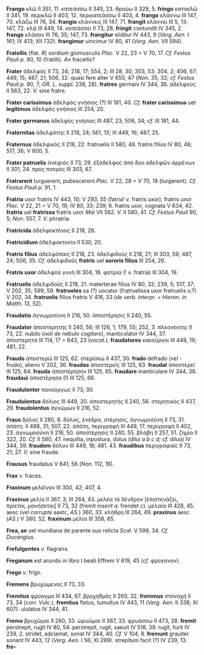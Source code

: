 **Frango** κλῶ II 351, 11. κατεάσσω II 345, 23. θραύω II 329, 5.
**fringo** κατακλῶ II 341, 19. περικλῶ II 403, 12. περικατεάσσω II 403,
4. **frango** κλάννω III 147, 70. κλάζω III 76, 34. **frangis** κλάννεις
III 147, 71. **frangit** κλάννει III 5, 13; 147, 72. κλᾷ III 449, 14.
κατεάσσει II 73, 28. **fringit** contundit IV 345, 2. **frange** κλάσον
III 76, 35; 147, 73. **frangitur** eliditur IV 443, 9 (*Verg. Aen.* I
161; IX 413; XII 732). **frangimur** uincimur IV 80, 41 (*Verg. Aen.*
VII 594).

**Fratellis** (flat. *R*) sordium glomusculis *Plac.* V 22, 23 = V 70,
17. *Cf. Festus Pauli p.* 90, 10 (fratilli). *An* fracellis?

**Frater** ἀδελφός II 73, 24; 218, 17; 554, 2; III 28, 30; 303, 53; 304,
2; 406, 67; 449, 15; 487, 21; 506, 32. quasi fere alter V 650, 47
(*Non.* 35, 32; *cf. Festus Pauli p.* 90, 7; *GR. L. suppl.* 238,
28). **fratres** germani IV 344, 36. ἀδελφούς II 563, 22. *V.* sine
fratre.

**Frater carissimus** ἀδελφὸς γνήσιος (?) III 181, 40. *Cf.* **frater
carissimus** uel **legitimus** ἀδελφὸς γνήσιος III 254, 20.

**Frater germanus** ἀδελφὸς γνήσιος III 487, 23; 506, 34; *cf.* III 181,
44.

**Fraternitas** ἀδελφότης II 218, 24; 561, 13; III 449, 16; 487, 25.

**Fraternus** ἀδελφικός II 218, 22. fratruelis II 580, 48. fratris
filius IV 80, 48; 517, 36; V 600, 5.

**Frater patruelis** ἀνεψιός II 73, 29. ἐξάδελφος ἀπὸ δύο ἀδελφῶν
ἀρρένων II 301, 24. πρὸς πατρός III 303, 67.

**Fratrarent** turguerent, pubescerent *Plac.* V 22, 28 = V 70, 18
(turgerent). *Cf. Festus Pauli p.* 91, 1.

**Fratria** uxor fratris IV 443, 10; V 293, 55 (fatria! *v.* fratris
uxor), fratris uxor *Plac.* V 22, 21 = V 70, 19; IV 80, 33; 239, 6.
fratris uxor, cognata V 634, 42. **fratria** uel **fratrissa** fratris
uxor *Mai* VII 562. *V.* II 580, 41. *Cf. Festus Pauli* 90, 5; *Non.*
557, 7. *V.* phratria.

**Fratricida** ἀδελφοκτόνος II 218, 26.

**Fratricidium** ἀδελφοκτονία II 530, 20.

**Fratris filius** ἀδελφόπαις II 218, 23. ἀδελφιδοῦς II 218, 21; III
303, 59; 487, 24; 506, 35. *Cf.* ἀδελφιδοῦς **fratris** uel **sororis
filius** III 254, 26.

**Fratris uxor** ἀδελφοῦ γυνή III 304, 18. φατρία (! *v.* fratria) III
304, 19.

**Fratruelis** ἀδελφιδοῦς II 218, 21. materterae filius IV 80, 32; 239,
5; 517, 37; V 202, 35; 599, 59. **fratrueles** sa (?) uocatur
(fratruelissa uxor fratruelis u.?) V 202, 34. **fratruelis** filius
fratris V 416, 33 (*de verb. interpr. = Hieron. in Matth.* 13, 52).

**Fraudatio** ἀγνωμοσύνη II 216, 50. ἀποστέρησις II 240, 55.

**Fraudator** ἀποστερητής II 240, 56; III 126, 1; 179, 55; 252, 3.
πλεονέκτης II 73, 22. nubilo (*noli de* nebulo *cogitare*),
manticolator IV 344, 37. ἀποστερητά III 114, 17 = 643, 23 (*vocat.*).
**fraudatores** κακοῦργοι III 449, 19; 481, 22.

**Fraudo** ἀποστερῶ III 125, 62. στερίσκω II 437, 30. **frado** defrado
(*vel* -frudo), alieno V 202, 36. **fraudas** ἀποστερεῖς III 125, 63.
**fraudat** ἀποστερεῖ III 125, 64. **frauda** ἀποστέρησον III 125, 65.
**fraudare** manticulare IV 344, 38. **fraudaui** ἀποστέρησα (!) III
125, 66.

**Fraudulenter** πανούργως II 73, 30.

**Fraudulentus** δόλιος III 449, 20. ἀποστερητής II 240, 56. στερητικός
II 437, 29. **fraudolentus** ἀγνώμων II 216, 52.

**Fraus** δόλος II 280, 8. δόλος, ἐνέδρα, στέρησις, ἀγνωμοσύνη II 73,
31. ἀπάτη. II 488, 31; 507, 22. ἀπάτη, περιγραφή III 449, 17. περιγραφή
II 402, 23. ἀγνωμοσύνη II 216, 50. ἀποστέρησις II 240, 55. βλάβη II 257,
51. ζημία II 322, 20. *Cf.* II 580, 47. nequitia, inpostura, dolus
(dilui *a b c d; cf.* diluo) IV 344, 39. **fraudem** δόλον III 449, 18;
481, 43. **fraudibus** περιγραφαῖς II 73, 21; 27. *V.* sine fraude.

**Frausus** fraudatus V 641, 56 (*Non.* 112, 16).

**Frax** *v.* fraces.

**Fraxinum** μελέϊνον III 300, 42; 407, 4.

**Fraxinus** μελία II 367, 3; III 264, 43. μελέα τὸ δένδρον
[ἐπιστενάζει, πρίεται, μανήσεται] II 73, 32 (fremit *inserit a.*
frendet *c*). μελαία III 428, 45. aesc (*vel corrupte* aastc, *AS.*)
360, 33. κλήθρη III 264, 49. **praxinus** aesc (*AS.*) V 380, 52.
**fraxinum** μελία III 358, 65.

**Frea, ae** uel mundiana de parente suo relicta *Scal.* V 599, 34. *Cf.
Ducangius.*

**Frefulgentes** *v.* flagrans.

**Freganum** est arundo in libro I beati Effrem V 619, 45 (*cf.*
φρὐγανον).

**Frego** *v.* frigo.

**Fremens** βρυχώμενος II 73, 33.

**Fremitus** φρύαγμα III 434, 67. βρυχηθμός II 260, 32. **fremmus**
στοναχή II 73, 34 (*corr. Vulc.*). **fremitus** fletus, tumultus IV 443,
11 (*Verg. Aen.* II 338; XI 607). ululatus IV 344, 41.

**Fremo** βρυχῶμαι II 260, 33. ὠρυῶμαι II 387, 33. φρυάσσω II 473, 28.
**fremit** perstrepit, rugit IV 80, 54. perstrepit, rugit, saeuit IV
518, 39. rugit, furit IV 239, 2. stridet, adclamat, sonat IV 344, 40.
*Cf.* V 104, 8. **fremunt** grauiter sonant IV 443, 12 (*Verg. Aen.* I
56; XI 299). strepitum facit (?) IV 239, 13. **fre-**
